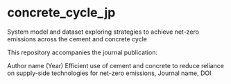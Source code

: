 # concrete_cycle_jp
System model and dataset exploring strategies to achieve net-zero emissions across the cement and concrete cycle

This repository accompanies the journal publication:

Author name (Year) Efficient use of cement and concrete to reduce reliance on supply-side technologies for net-zero emissions, Journal name, DOI
